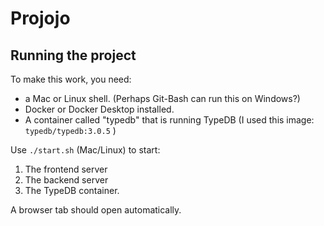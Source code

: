 # Projojo

## Running the project

To make this work, you need:
* a Mac or Linux shell. (Perhaps Git-Bash can run this on Windows?)
* Docker or Docker Desktop installed.
* A container called "typedb" that is running TypeDB (I used this image: `typedb/typedb:3.0.5` )

Use `./start.sh` (Mac/Linux) to start: 
1. The frontend server
2. The backend server
3. The TypeDB container.

A browser tab should open automatically.
